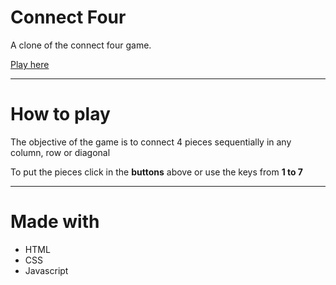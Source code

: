 # Connect Four

A clone of the connect four game.

[Play here](https://devswordfish.github.io/connect-four)

---

# How to play
The objective of the game is to connect 4 pieces sequentially in any column, row or diagonal

To put the pieces click in the **buttons** above or use the keys from **1 to 7**

---

# Made with
- HTML
- CSS
- Javascript
